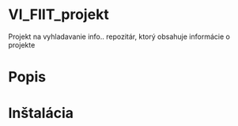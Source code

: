 VI_FIIT_projekt
================

Projekt na vyhladavanie info.. repozitár, ktorý obsahuje informácie o projekte

Popis
================


Inštalácia
================
